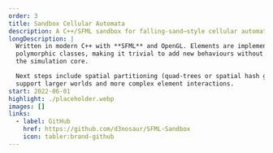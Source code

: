 ```yaml
---
order: 3
title: Sandbox Cellular Automata
description: A C++/SFML sandbox for falling-sand–style cellular automata.
longDescription: |
  Written in modern C++ with **SFML** and OpenGL. Elements are implemented as
  polymorphic classes, making it trivial to add new behaviours without touching
  the simulation core.

  Next steps include spatial partitioning (quad-trees or spatial hash grids) to
  support larger worlds and more complex element interactions.
start: 2022-06-01
highlight: ./placeholder.webp
images: []
links:
  - label: GitHub
    href: https://github.com/d3nosaur/SFML-Sandbox
    icon: tabler:brand-github
---
```

